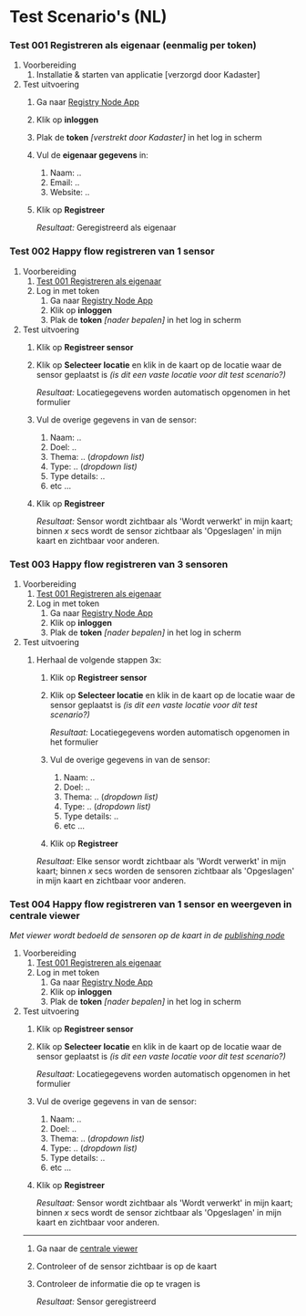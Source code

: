 # Test Scenario's (NL)

### Test 001 Registreren als eigenaar (eenmalig per token)

1. Voorbereiding
   1. Installatie & starten van applicatie [verzorgd door Kadaster]
1. Test uitvoering
   1. Ga naar [Registry Node App](https://localhost:4200/)
   1. Klik op **inloggen**
   1. Plak de **token** _[verstrekt door Kadaster]_ in het log in scherm
   1. Vul de **eigenaar gegevens** in:
      1. Naam: ..
      1. Email: ..
      1. Website: ..
   1. Klik op **Registreer**
      
      _Resultaat:_ Geregistreerd als eigenaar


### Test 002 Happy flow registreren van 1 sensor

1. Voorbereiding
   1. [Test 001 Registreren als eigenaar](#Test-001-Registreren-als-eigenaar-eenmalig-per-token)
   1. Log in met token
      1. Ga naar [Registry Node App](https://localhost:4200/)
      1. Klik op **inloggen**
      1. Plak de **token** _[nader bepalen]_ in het log in scherm
1. Test uitvoering
   1. Klik op **Registreer sensor**
   1. Klik op **Selecteer locatie** en klik in de kaart op de locatie waar de sensor geplaatst is _(is dit een vaste locatie voor dit test scenario?)_
      
      _Resultaat:_ Locatiegegevens worden automatisch opgenomen in het formulier

   1. Vul de overige gegevens in van de sensor:
      1. Naam: ..
      1. Doel: ..
      1. Thema: .. (_dropdown list)_
      1. Type: .. (_dropdown list)_
      1. Type details: ..
      1. etc ...
   1. Klik op **Registreer**
      
      _Resultaat:_ Sensor wordt zichtbaar als 'Wordt verwerkt' in mijn kaart; binnen _x_ secs wordt de sensor zichtbaar als 'Opgeslagen' in mijn kaart en zichtbaar voor anderen.

### Test 003 Happy flow registreren van 3 sensoren

1. Voorbereiding
   1. [Test 001 Registreren als eigenaar](#Test-001-Registreren-als-eigenaar-eenmalig-per-token)
   1. Log in met token
      1. Ga naar [Registry Node App](https://localhost:4200/)
      1. Klik op **inloggen**
      1. Plak de **token** _[nader bepalen]_ in het log in scherm
1. Test uitvoering
   1. Herhaal de volgende stappen 3x:
        1. Klik op **Registreer sensor**
        1. Klik op **Selecteer locatie** en klik in de kaart op de locatie waar de sensor geplaatst is _(is dit een vaste locatie voor dit test scenario?)_
            
            _Resultaat:_ Locatiegegevens worden automatisch opgenomen in het formulier

        1. Vul de overige gegevens in van de sensor:
            1. Naam: ..
            1. Doel: ..
            1. Thema: .. (_dropdown list)_
            1. Type: .. (_dropdown list)_
            1. Type details: ..
            1. etc ...
        1. Klik op **Registreer**
      
      _Resultaat:_ Elke sensor wordt zichtbaar als 'Wordt verwerkt' in mijn kaart; binnen _x_ secs worden de sensoren zichtbaar als 'Opgeslagen' in mijn kaart en zichtbaar voor anderen.

### Test 004 Happy flow registreren van 1 sensor en weergeven in centrale viewer

_Met viewer wordt bedoeld de sensoren op de kaart in de [publishing node](Architecture.md#componenten)_

1. Voorbereiding
   1. [Test 001 Registreren als eigenaar](#Test-001-Registreren-als-eigenaar-eenmalig-per-token)
   1. Log in met token
      1. Ga naar [Registry Node App](https://localhost:4200/)
      1. Klik op **inloggen**
      1. Plak de **token** _[nader bepalen]_ in het log in scherm
1. Test uitvoering
   1. Klik op **Registreer sensor**
   1. Klik op **Selecteer locatie** en klik in de kaart op de locatie waar de sensor geplaatst is _(is dit een vaste locatie voor dit test scenario?)_
      
      _Resultaat:_ Locatiegegevens worden automatisch opgenomen in het formulier

   1. Vul de overige gegevens in van de sensor:
      1. Naam: ..
      1. Doel: ..
      1. Thema: .. (_dropdown list)_
      1. Type: .. (_dropdown list)_
      1. Type details: ..
      1. etc ...
   1. Klik op **Registreer**
      
      _Resultaat:_ Sensor wordt zichtbaar als 'Wordt verwerkt' in mijn kaart; binnen _x_ secs wordt de sensor zichtbaar als 'Opgeslagen' in mijn kaart en zichtbaar voor anderen.
   ---
   1. Ga naar de [centrale viewer](http://localhost:4200/viewer)
   1. Controleer of de sensor zichtbaar is op de kaart
   1. Controleer de informatie die op te vragen is
      
      _Resultaat:_ Sensor geregistreerd


